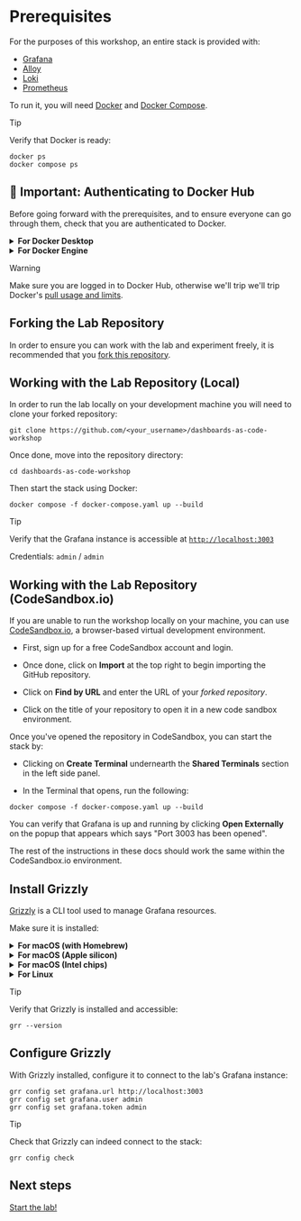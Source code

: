 # Prerequisites

For the purposes of this workshop, an entire stack is provided with:

 * [Grafana](https://grafana.com/grafana/)
 * [Alloy](https://grafana.com/docs/alloy/latest/)
 * [Loki](https://grafana.com/products/cloud/logs/)
 * [Prometheus](https://prometheus.io/)

To run it, you will need [Docker](https://docs.docker.com/engine/) and [Docker Compose](https://docs.docker.com/compose/).

> [!TIP]
> Verify that Docker is ready:
> ```shell
> docker ps
> docker compose ps
> ```

## 🚨 Important: Authenticating to Docker Hub

Before going forward with the prerequisites, and to ensure everyone can go through them,
check that you are authenticated to Docker.

<details>
    <summary><b>For Docker Desktop</b></summary>

> If you are using Docker Desktop, you can sign in to Docker Hub from the Docker Desktop menu.
> Select Sign in / Create Docker ID from the Docker Desktop menu and follow the on-screen instructions to complete the sign-in process.
</details>

<details>
    <summary><b>For Docker Engine</b></summary>

> If you're using a standalone version of Docker Engine, run the `docker login` command from a terminal to authenticate with Docker Hub.
> For information on how to use the command, see [docker login](https://docs.docker.com/reference/cli/docker/login/).
</details>

> [!WARNING]
> Make sure you are logged in to Docker Hub, otherwise we'll trip we'll trip Docker's [pull usage and limits](https://docs.docker.com/docker-hub/usage/pulls/).

## Forking the Lab Repository

In order to ensure you can work with the lab and experiment freely, it is recommended that you [fork this repository](https://github.com/grafana/dashboards-as-code-workshop/fork).

## Working with the Lab Repository (Local)

In order to run the lab locally on your development machine you will need to clone your forked repository:

```shell
git clone https://github.com/<your_username>/dashboards-as-code-workshop
```

Once done, move into the repository directory:

```shell
cd dashboards-as-code-workshop
```

Then start the stack using Docker:

```shell
docker compose -f docker-compose.yaml up --build
```

> [!TIP]
> Verify that the Grafana instance is accessible at [`http://localhost:3003`](http://localhost:3003)
>
> Credentials: `admin` / `admin`

## Working with the Lab Repository (CodeSandbox.io)

If you are unable to run the workshop locally on your machine, you can use [CodeSandbox.io](https://codesandbox.io), a browser-based virtual development environment.

- First, sign up for a free CodeSandbox account and login.

- Once done, click on **Import** at the top right to begin importing the GitHub repository.

- Click on **Find by URL** and enter the URL of your *forked repository*.

- Click on the title of your repository to open it in a new code sandbox environment.

Once you've opened the repository in CodeSandbox, you can start the stack by:

- Clicking on **Create Terminal** undernearth the **Shared Terminals** section in the left side panel.

- In the Terminal that opens, run the following:

```shell
docker compose -f docker-compose.yaml up --build
```

You can verify that Grafana is up and running by clicking **Open Externally** on the popup that appears which says "Port 3003 has been opened".

The rest of the instructions in these docs should work the same within the CodeSandbox.io environment.

## Install Grizzly

[Grizzly](https://grafana.github.io/grizzly/) is a CLI tool used to manage Grafana resources.

Make sure it is installed:

<details>
    <summary><b>For macOS (with Homebrew)</b></summary>

```shell
brew install grizzly
```
</details>

<details>
    <summary><b>For macOS (Apple silicon)</b></summary>

```shell
sudo curl -fSL -o "/usr/local/bin/grr" "https://github.com/grafana/grizzly/releases/download/v0.7.1/grr-darwin-arm64"
sudo chmod +x /usr/local/bin/grr
```
</details>

<details>
    <summary><b>For macOS (Intel chips)</b></summary>

```shell
sudo curl -fSL -o "/usr/local/bin/grr" "https://github.com/grafana/grizzly/releases/download/v0.7.1/grr-darwin-amd64"
sudo chmod +x /usr/local/bin/grr
```
</details>

<details>
    <summary><b>For Linux</b></summary>

```shell
sudo curl -fSL -o "/usr/local/bin/grr" "https://github.com/grafana/grizzly/releases/download/v0.7.1/grr-linux-amd64"
sudo chmod +x /usr/local/bin/grr
```
</details>

> [!TIP]
> Verify that Grizzly is installed and accessible:
> ```shell
> grr --version
> ```

## Configure Grizzly

With Grizzly installed, configure it to connect to the lab's Grafana instance:

```shell
grr config set grafana.url http://localhost:3003
grr config set grafana.user admin
grr config set grafana.token admin
```

> [!TIP]
> Check that Grizzly can indeed connect to the stack:
> ```shell
> grr config check
> ```

## Next steps

[Start the lab!](./part-one.md)
